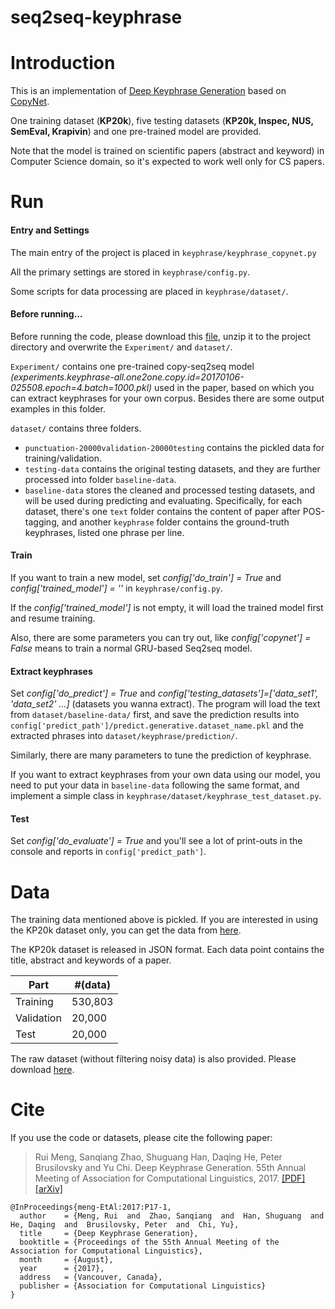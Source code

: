 # seq2seq-keyphrase


Introduction
==========
This is an implementation of [Deep Keyphrase Generation](http://memray.me/uploads/acl17-keyphrase-generation.pdf) based on [CopyNet](https://github.com/MultiPath/CopyNet).

One training dataset (**KP20k**), five testing datasets (**KP20k, Inspec, NUS, SemEval, Krapivin**) and one pre-trained model are provided. 

Note that the model is trained on scientific papers (abstract and keyword) in Computer Science domain, so it's expected to work well only for CS papers.

Run
==========

#### Entry and Settings
The main entry of the project is placed in `keyphrase/keyphrase_copynet.py`

All the primary settings are stored in `keyphrase/config.py`. 

Some scripts for data processing are placed in `keyphrase/dataset/`. 

#### Before running...
Before running the code, please download this [file](http://crystal.exp.sis.pitt.edu:8080/iris/data/experiment_dataset.zip), unzip it to the project directory and overwrite the `Experiment/` and `dataset/`. 

`Experiment/` contains one pre-trained copy-seq2seq model *(experiments.keyphrase-all.one2one.copy.id=20170106-025508.epoch=4.batch=1000.pkl)* used in the paper, based on which you can extract keyphrases for your own corpus.
Besides there are some output examples in this folder. 

`dataset/` contains three folders.
   * `punctuation-20000validation-20000testing` contains the pickled data for training/validation.
   * `testing-data` contains the original testing datasets, and they are further processed into folder `baseline-data`.
   * `baseline-data` stores the cleaned and processed testing datasets, and will be used during predicting and evaluating. Specifically, for each dataset, there's one `text` folder contains the content of paper after POS-tagging, and another `keyphrase` folder contains the ground-truth keyphrases, listed one phrase per line.

#### Train
If you want to train a new model, set *config['do_train'] = True* and *config['trained_model'] = ''*  in `keyphrase/config.py`. 

If the *config['trained_model']* is not empty, it will load the trained model first and resume training. 

 Also, there are some parameters you can try out, like *config['copynet'] = False* means to train a normal GRU-based Seq2seq model.

#### Extract keyphrases
Set *config['do_predict'] = True* and *config['testing_datasets']=['data_set1', 'data_set2' ...]* (datasets you wanna extract). The program will load the text from `dataset/baseline-data/` first, and save the prediction results into `config['predict_path']/predict.generative.dataset_name.pkl` and the extracted phrases into `dataset/keyphrase/prediction/`.

Similarly, there are many parameters to tune the prediction of keyphrase.

If you want to extract keyphrases from your own data using our model, you need to put your data in `baseline-data` following the same format, and implement a simple class in `keyphrase/dataset/keyphrase_test_dataset.py`.

#### Test
Set *config['do_evaluate'] = True* and you'll see a lot of print-outs in the console and reports in `config['predict_path']`.


Data
==========
The training data mentioned above is pickled. If you are interested in using the KP20k dataset only, you can get the data from [here](http://crystal.exp.sis.pitt.edu:8080/iris/data/ke20k.zip). 

The KP20k dataset is released in JSON format. Each data point contains the title, abstract and keywords of a paper.

Part | #(data) 
--- | --- 
Training | 530,803 
Validation | 20,000
Test | 20,000

The raw dataset (without filtering noisy data) is also provided. Please download [here](http://crystal.exp.sis.pitt.edu:8080/iris/data/all_title_abstract_keyword_clean.json.zip). 

Cite
==========
If you use the code or datasets, please cite the following paper:

> Rui Meng, Sanqiang Zhao, Shuguang Han, Daqing He, Peter Brusilovsky and Yu Chi. Deep Keyphrase Generation. 55th Annual Meeting of Association for Computational Linguistics, 2017. [[PDF]](http://memray.me/uploads/acl17-keyphrase-generation.pdf) [[arXiv]](https://arxiv.org/abs/1704.06879)

```
@InProceedings{meng-EtAl:2017:P17-1,
  author    = {Meng, Rui  and  Zhao, Sanqiang  and  Han, Shuguang  and  He, Daqing  and  Brusilovsky, Peter  and  Chi, Yu},
  title     = {Deep Keyphrase Generation},
  booktitle = {Proceedings of the 55th Annual Meeting of the Association for Computational Linguistics},
  month     = {August},
  year      = {2017},
  address   = {Vancouver, Canada},
  publisher = {Association for Computational Linguistics}
}

